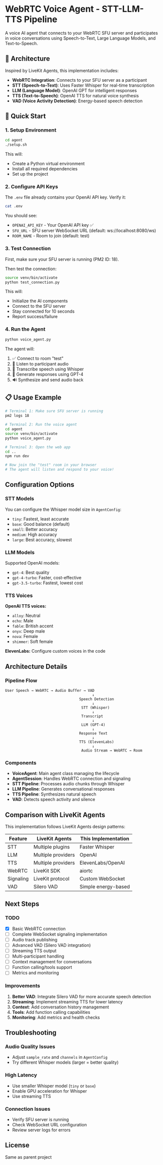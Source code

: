 # WebRTC Voice Agent - STT-LLM-TTS Pipeline

A voice AI agent that connects to your WebRTC SFU server and participates in voice conversations using Speech-to-Text, Large Language Models, and Text-to-Speech.

## 🎯 Architecture

Inspired by LiveKit Agents, this implementation includes:

- **WebRTC Integration**: Connects to your SFU server as a participant
- **STT (Speech-to-Text)**: Uses Faster Whisper for real-time transcription
- **LLM (Language Model)**: OpenAI GPT for intelligent responses
- **TTS (Text-to-Speech)**: OpenAI TTS for natural voice synthesis
- **VAD (Voice Activity Detection)**: Energy-based speech detection

## 🚀 Quick Start

### 1. Setup Environment

```bash
cd agent
./setup.sh
```

This will:
- Create a Python virtual environment
- Install all required dependencies
- Set up the project

### 2. Configure API Keys

The `.env` file already contains your OpenAI API key. Verify it:

```bash
cat .env
```

You should see:
- `OPENAI_API_KEY` - Your OpenAI API key ✅
- `SFU_URL` - SFU server WebSocket URL (default: ws://localhost:8080/ws)
- `ROOM_NAME` - Room to join (default: test)

### 3. Test Connection

First, make sure your SFU server is running (PM2 ID: 18).

Then test the connection:

```bash
source venv/bin/activate
python test_connection.py
```

This will:
- Initialize the AI components
- Connect to the SFU server
- Stay connected for 10 seconds
- Report success/failure

### 4. Run the Agent

```bash
python voice_agent.py
```

The agent will:
1. ✅ Connect to room "test"
2. 🎤 Listen to participant audio
3. 📝 Transcribe speech using Whisper
4. 🤖 Generate responses using GPT-4
5. 🔊 Synthesize and send audio back

## 📋 Usage Example

```bash
# Terminal 1: Make sure SFU server is running
pm2 logs 18

# Terminal 2: Run the voice agent
cd agent
source venv/bin/activate
python voice_agent.py

# Terminal 3: Open the web app
cd ..
npm run dev

# Now join the "test" room in your browser
# The agent will listen and respond to your voice!
```

## Configuration Options

### STT Models

You can configure the Whisper model size in `AgentConfig`:
- `tiny`: Fastest, least accurate
- `base`: Good balance (default)
- `small`: Better accuracy
- `medium`: High accuracy
- `large`: Best accuracy, slowest

### LLM Models

Supported OpenAI models:
- `gpt-4`: Best quality
- `gpt-4-turbo`: Faster, cost-effective
- `gpt-3.5-turbo`: Fastest, lowest cost

### TTS Voices

**OpenAI TTS voices:**
- `alloy`: Neutral
- `echo`: Male
- `fable`: British accent
- `onyx`: Deep male
- `nova`: Female
- `shimmer`: Soft female

**ElevenLabs:** Configure custom voices in the code

## Architecture Details

### Pipeline Flow

```
User Speech → WebRTC → Audio Buffer → VAD
                                        ↓
                                  Speech Detection
                                        ↓
                                   STT (Whisper)
                                        ↓
                                   Transcript
                                        ↓
                                   LLM (GPT-4)
                                        ↓
                                  Response Text
                                        ↓
                                  TTS (ElevenLabs)
                                        ↓
                                   Audio Stream → WebRTC → Room
```

### Components

- **VoiceAgent**: Main agent class managing the lifecycle
- **AgentSession**: Handles WebRTC connection and signaling
- **STT Pipeline**: Processes audio chunks through Whisper
- **LLM Pipeline**: Generates conversational responses
- **TTS Pipeline**: Synthesizes natural speech
- **VAD**: Detects speech activity and silence

## Comparison with LiveKit Agents

This implementation follows LiveKit Agents design patterns:

| Feature | LiveKit Agents | This Implementation |
|---------|---------------|-------------------|
| STT | Multiple plugins | Faster Whisper |
| LLM | Multiple providers | OpenAI |
| TTS | Multiple providers | ElevenLabs/OpenAI |
| WebRTC | LiveKit SDK | aiortc |
| Signaling | LiveKit protocol | Custom WebSocket |
| VAD | Silero VAD | Simple energy-based |

## Next Steps

### TODO

- [x] Basic WebRTC connection
- [ ] Complete WebSocket signaling implementation
- [ ] Audio track publishing
- [ ] Advanced VAD (Silero VAD integration)
- [ ] Streaming TTS output
- [ ] Multi-participant handling
- [ ] Context management for conversations
- [ ] Function calling/tools support
- [ ] Metrics and monitoring

### Improvements

1. **Better VAD**: Integrate Silero VAD for more accurate speech detection
2. **Streaming**: Implement streaming TTS for lower latency
3. **Context**: Add conversation history management
4. **Tools**: Add function calling capabilities
5. **Monitoring**: Add metrics and health checks

## Troubleshooting

### Audio Quality Issues
- Adjust `sample_rate` and `channels` in `AgentConfig`
- Try different Whisper models (larger = better quality)

### High Latency
- Use smaller Whisper model (`tiny` or `base`)
- Enable GPU acceleration for Whisper
- Use streaming TTS

### Connection Issues
- Verify SFU server is running
- Check WebSocket URL configuration
- Review server logs for errors

## License

Same as parent project
